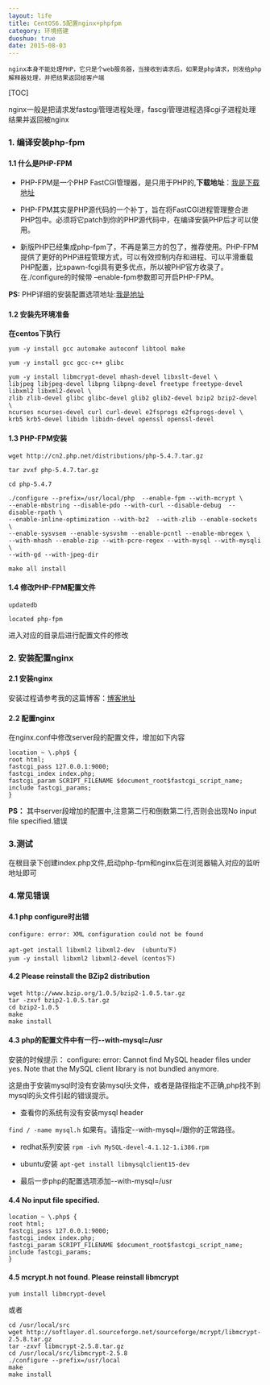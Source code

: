 ```yaml
---
layout: life
title: CentOS6.5配置nginx+phpfpm
category: 环境搭建
duoshuo: true
date: 2015-08-03
---
```


```
nginx本身不能处理PHP，它只是个web服务器，当接收到请求后，如果是php请求，则发给php解释器处理，并把结果返回给客户端
```

<!-- more -->


[TOC]


nginx一般是把请求发fastcgi管理进程处理，fascgi管理进程选择cgi子进程处理结果并返回被nginx

### 1. 编译安装php-fpm

#### 1.1 什么是PHP-FPM

* PHP-FPM是一个PHP FastCGI管理器，是只用于PHP的,**下载地址**：[我是下载地址](http://php-fpm.org/download)

* PHP-FPM其实是PHP源代码的一个补丁，旨在将FastCGI进程管理整合进PHP包中。必须将它patch到你的PHP源代码中，在编译安装PHP后才可以使用。

* 新版PHP已经集成php-fpm了，不再是第三方的包了，推荐使用。PHP-FPM提供了更好的PHP进程管理方式，可以有效控制内存和进程、可以平滑重载PHP配置，比spawn-fcgi具有更多优点，所以被PHP官方收录了。在./configure的时候带 –enable-fpm参数即可开启PHP-FPM。

**PS:** PHP详细的安装配置选项地址:[我是地址](http://www.php.net/manual/en/configure.about.php)

#### 1.2 安装先环境准备

**在centos下执行**

```
yum -y install gcc automake autoconf libtool make

yum -y install gcc gcc-c++ glibc

yum -y install libmcrypt-devel mhash-devel libxslt-devel \
libjpeg libjpeg-devel libpng libpng-devel freetype freetype-devel libxml2 libxml2-devel \
zlib zlib-devel glibc glibc-devel glib2 glib2-devel bzip2 bzip2-devel \
ncurses ncurses-devel curl curl-devel e2fsprogs e2fsprogs-devel \
krb5 krb5-devel libidn libidn-devel openssl openssl-devel
```

#### 1.3 PHP-FPM安装

```
wget http://cn2.php.net/distributions/php-5.4.7.tar.gz

tar zvxf php-5.4.7.tar.gz

cd php-5.4.7

./configure --prefix=/usr/local/php  --enable-fpm --with-mcrypt \
--enable-mbstring --disable-pdo --with-curl --disable-debug  --disable-rpath \
--enable-inline-optimization --with-bz2  --with-zlib --enable-sockets \
--enable-sysvsem --enable-sysvshm --enable-pcntl --enable-mbregex \
--with-mhash --enable-zip --with-pcre-regex --with-mysql --with-mysqli \
--with-gd --with-jpeg-dir

make all install
```

#### 1.4 修改PHP-FPM配置文件

```
updatedb

located php-fpm
```

进入对应的目录后进行配置文件的修改

### 2. 安装配置nginx

#### 2.1 安装nginx

安装过程请参考我的这篇博客：[博客地址](http://daodaoliang.github.io/blog/2015/05/12/CentOS6.5%E9%80%9A%E8%BF%87%E6%BA%90%E7%A0%81%E5%AE%89%E8%A3%85nginx.html)

#### 2.2 配置nginx

在nginx.conf中修改server段的配置文件，增加如下内容

```
location ~ \.php$ {
root html;
fastcgi_pass 127.0.0.1:9000;
fastcgi_index index.php;
fastcgi_param SCRIPT_FILENAME $document_root$fastcgi_script_name;
include fastcgi_params;
}
```

**PS：** 其中server段增加的配置中,注意第二行和倒数第二行,否则会出现No input file specified.错误

### 3.测试

在根目录下创建index.php文件,启动php-fpm和nginx后在浏览器输入对应的监听地址即可

### 4.常见错误

#### 4.1 php configure时出错

```configure: error: XML configuration could not be found```

```
apt-get install libxml2 libxml2-dev  (ubuntu下)
yum -y install libxml2 libxml2-devel（centos下)
```

#### 4.2 Please reinstall the BZip2 distribution

```
wget http://www.bzip.org/1.0.5/bzip2-1.0.5.tar.gz
tar -zxvf bzip2-1.0.5.tar.gz
cd bzip2-1.0.5
make
make install
```

#### 4.3 php的配置文件中有一行--with-mysql=/usr

安装的时候提示：
configure: error: Cannot find MySQL header files under yes.
Note that the MySQL client library is not bundled anymore.

这是由于安装mysql时没有安装mysql头文件，或者是路径指定不正确,php找不到mysql的头文件引起的错误提示。

* 查看你的系统有没有安装mysql header

```find / -name mysql.h```
如果有。请指定--with-mysql=/跟你的正常路径。

* redhat系列安装
```rpm -ivh MySQL-devel-4.1.12-1.i386.rpm```

* ubuntu安装
```apt-get install libmysqlclient15-dev```

* 最后一步php的配置选项添加--with-mysql=/usr

#### 4.4 No input file specified.

```
location ~ \.php$ {
root html;
fastcgi_pass 127.0.0.1:9000;
fastcgi_index index.php;
fastcgi_param SCRIPT_FILENAME $document_root$fastcgi_script_name;
include fastcgi_params;
}
```

#### 4.5 mcrypt.h not found. Please reinstall libmcrypt

```
yum install libmcrypt-devel
```

或者

```
cd /usr/local/src
wget http://softlayer.dl.sourceforge.net/sourceforge/mcrypt/libmcrypt-2.5.8.tar.gz
tar -zxvf libmcrypt-2.5.8.tar.gz
cd /usr/local/src/libmcrypt-2.5.8
./configure --prefix=/usr/local
make
make install
```

